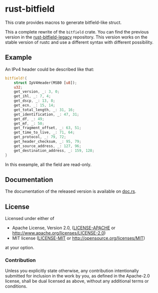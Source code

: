 rust-bitfield
=============

This crate provides macros to generate bitfield-like struct.

This a complete rewrite of the `bitfield` crate.
You can find the previous version in the [rust-bitfield-legacy](https://github.com/dzamlo/rust-bitfield-legacy) repository. This version works on the stable version of rustc and use a different syntax with different possibility.


## Example

An IPv4 header could be described like that:

```rust
bitfield!{
    struct IpV4Header(MSB0 [u8]);
    u32;
    get_version, _: 3, 0;
    get_ihl, _: 7, 4;
    get_dscp, _: 13, 8;
    get_ecn, _: 15, 14;
    get_total_length, _: 31, 16;
    get_identification, _: 47, 31;
    get_df, _: 49;
    get_mf, _: 50;
    get_fragment_offset, _: 63, 51;
    get_time_to_live, _: 71, 64;
    get_protocol, _: 79, 72;
    get_header_checksum, _: 95, 79;
    get_source_address, _: 127, 96;
    get_destination_address, _: 159, 128;
}
```

In this exeample, all the field are read-only.

## Documentation

The documentation of the released version is available on [doc.rs](https://docs.rs/bitfield).


## License

Licensed under either of

 * Apache License, Version 2.0, ([LICENSE-APACHE](LICENSE-APACHE) or http://www.apache.org/licenses/LICENSE-2.0)
 * MIT license ([LICENSE-MIT](LICENSE-MIT) or http://opensource.org/licenses/MIT)

at your option.

### Contribution

Unless you explicitly state otherwise, any contribution intentionally
submitted for inclusion in the work by you, as defined in the Apache-2.0
license, shall be dual licensed as above, without any additional terms or
conditions.
